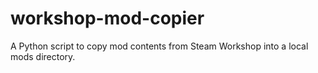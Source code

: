 # workshop-mod-copier
 A Python script to copy mod contents from Steam Workshop into a local mods directory.
